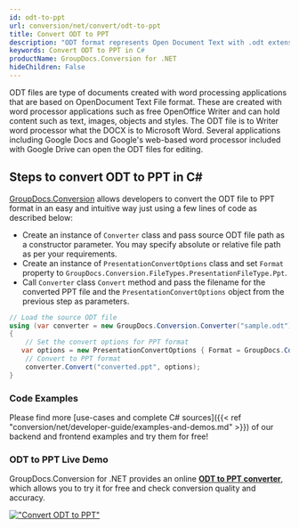 ```yaml
---
id: odt-to-ppt
url: conversion/net/convert/odt-to-ppt
title: Convert ODT to PPT
description: "ODT format represents Open Document Text with .odt extension. Learn how to convert ODT to PPT file programmatically in C# language using GroupDocs.Conversion for .NET library."
keywords: Convert ODT to PPT in C#
productName: GroupDocs.Conversion for .NET
hideChildren: False
---
```


ODT files are type of documents created with word processing applications that are based on OpenDocument Text File format. These are created with word processor applications such as free OpenOffice Writer and can hold content such as text, images, objects and styles. The ODT file is to Writer word processor what the DOCX is to Microsoft Word. Several applications including Google Docs and Google's web-based word processor included with Google Drive can open the ODT files for editing.

## Steps to convert ODT to PPT in C#

[GroupDocs.Conversion](https://products.groupdocs.com/conversion/net) allows developers to convert the ODT file to PPT format in an easy and intuitive way just using a few lines of code as described below:

* Create an instance of `Converter` class and pass source ODT file path as a constructor parameter. You may specify absolute or relative file path as per your requirements. 
* Create an instance of `PresentationConvertOptions` class and set `Format` property to `GroupDocs.Conversion.FileTypes.PresentationFileType.Ppt`.
* Call `Converter` class `Convert` method and pass the filename for the converted PPT file and the `PresentationConvertOptions` object from the previous step as parameters.

```csharp
// Load the source ODT file
using (var converter = new GroupDocs.Conversion.Converter("sample.odt"))
{
    // Set the convert options for PPT format
   var options = new PresentationConvertOptions { Format = GroupDocs.Conversion.FileTypes.PresentationFileType.Ppt };
    // Convert to PPT format
    converter.Convert("converted.ppt", options);
}
```

### Code Examples

Please find more [use-cases and complete C# sources]({{< ref "conversion/net/developer-guide/examples-and-demos.md" >}}) of our backend and frontend examples and try them for free!

### ODT to PPT Live Demo

GroupDocs.Conversion for .NET provides an online [**ODT to PPT converter**](https://products.groupdocs.app/conversion/odt-to-ppt), which allows you to try it for free and check conversion quality and accuracy.

[!["Convert ODT to PPT"](conversion/net/images/convert-to-ppt/convert-odt-to-ppt.png)](https://products.groupdocs.app/conversion/odt-to-ppt)